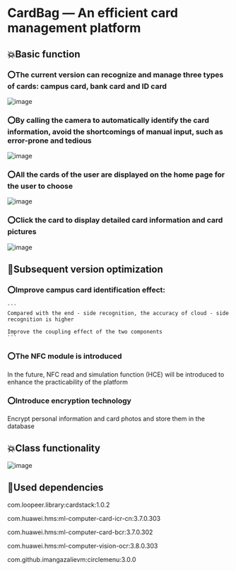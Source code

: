 # CardBag — An efficient card management platform

## 💥Basic function

### ⭕The current version can recognize and manage three types of cards: campus card, bank card and ID card

  ![image](https://github.com/Cod1ngR1der/ActivityLifeCycle_205801/blob/master/app/src/main/res/drawable/github1.gif)

### ⭕By calling the camera to automatically identify the card information, avoid the shortcomings of manual input, such as error-prone and tedious

  ![image](https://github.com/Cod1ngR1der/ActivityLifeCycle_205801/blob/master/app/src/main/res/drawable/github3.gif)

### ⭕All the cards of the user are displayed on the home page for the user to choose

  ![image](https://github.com/Cod1ngR1der/ActivityLifeCycle_205801/blob/master/app/src/main/res/drawable/github5.gif)


### ⭕Click the card to display detailed card information and card pictures

  ![image](https://github.com/Cod1ngR1der/ActivityLifeCycle_205801/blob/master/app/src/main/res/drawable/github4.gif)


## 🤝Subsequent version optimization

### ⭕Improve campus card identification effect:

    ```
    Compared with the end - side recognition, the accuracy of cloud - side recognition is higher

    Improve the coupling effect of the two components
    ```

### ⭕The NFC module is introduced

  In the future, NFC read and simulation function (HCE) will be introduced to enhance the practicability of the platform
  
### ⭕Introduce encryption technology

  Encrypt personal information and card photos and store them in the database

## 💥Class functionality

![image](https://user-images.githubusercontent.com/79461685/231776227-034c66d7-c007-46bb-9e44-ac79dfbb05d1.png)

## 🤝Used dependencies
  
  com.loopeer.library:cardstack:1.0.2
  
  
  
  com.huawei.hms:ml-computer-card-icr-cn:3.7.0.303
  
  com.huawei.hms:ml-computer-card-bcr:3.7.0.302
  
  com.huawei.hms:ml-computer-vision-ocr:3.8.0.303
  
  com.github.imangazalievm:circlemenu:3.0.0
  
  

